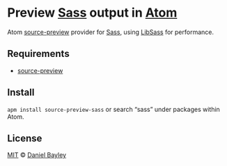 Preview [Sass] output in [Atom]
===============================
Atom [source-preview] provider for [Sass], using [LibSass] for performance.

Requirements
------------
* [source-preview]

Install
-------
`apm install source-preview-sass` or search “sass” under packages within Atom.

License
-------
[MIT] © [Daniel Bayley]

[MIT]:							LICENSE.md
[Daniel Bayley]:		https://github.com/danielbayley
[atom]:							https://atom.io
[source-preview]: 	https://atom.io/packages/source-preview
[sass]: 						http://sass-lang.com
[libsass]: 					http://sass-lang.com/libsass
